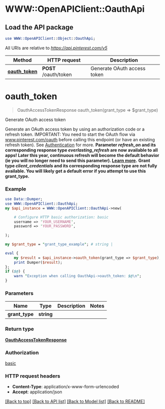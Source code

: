 # WWW::OpenAPIClient::OauthApi

## Load the API package
```perl
use WWW::OpenAPIClient::Object::OauthApi;
```

All URIs are relative to *https://api.pinterest.com/v5*

Method | HTTP request | Description
------------- | ------------- | -------------
[**oauth_token**](OauthApi.md#oauth_token) | **POST** /oauth/token | Generate OAuth access token


# **oauth_token**
> OauthAccessTokenResponse oauth_token(grant_type => $grant_type)

Generate OAuth access token

Generate an OAuth access token by using an authorization code or a refresh token.  IMPORTANT: You need to start the OAuth flow via www.pinterest.com/oauth before calling this endpoint (or have an existing refresh token).  See <a href='/docs/getting-started/authentication-and-scopes/'>Authentication</a> for more.  <strong>Parameter <i>refresh_on</i> and its corresponding response type <i>everlasting_refresh</i> are now available to all apps! Later this year, continuous refresh will become the default behavior (ie you will no longer need to send this parameter). <a href='/docs/getting-started/beta-and-advanced-access/'>Learn more</a>.</strong>  <strong>Grant type <i>client_credentials</i> and its corresponding response type are not fully available. You will likely get a default error if you attempt to use this grant_type.</strong>

### Example
```perl
use Data::Dumper;
use WWW::OpenAPIClient::OauthApi;
my $api_instance = WWW::OpenAPIClient::OauthApi->new(

    # Configure HTTP basic authorization: basic
    username => 'YOUR_USERNAME',
    password => 'YOUR_PASSWORD',
    
);

my $grant_type = "grant_type_example"; # string | 

eval {
    my $result = $api_instance->oauth_token(grant_type => $grant_type);
    print Dumper($result);
};
if ($@) {
    warn "Exception when calling OauthApi->oauth_token: $@\n";
}
```

### Parameters

Name | Type | Description  | Notes
------------- | ------------- | ------------- | -------------
 **grant_type** | **string**|  | 

### Return type

[**OauthAccessTokenResponse**](OauthAccessTokenResponse.md)

### Authorization

[basic](../README.md#basic)

### HTTP request headers

 - **Content-Type**: application/x-www-form-urlencoded
 - **Accept**: application/json

[[Back to top]](#) [[Back to API list]](../README.md#documentation-for-api-endpoints) [[Back to Model list]](../README.md#documentation-for-models) [[Back to README]](../README.md)

